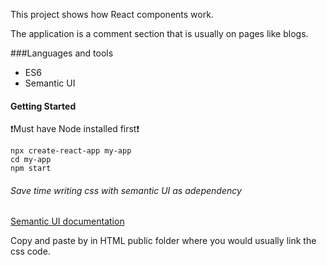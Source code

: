 This project shows how React components work.

The application is a comment section that is usually on pages like blogs.

###Languages and tools 
* ES6 
* Semantic UI

#### Getting Started 
:exclamation:Must have Node installed first:exclamation:
```
npx create-react-app my-app
cd my-app
npm start
```
###### Save time writing css with semantic UI as adependency
[Semantic UI documentation](https://semantic-ui.com "Target_blank")

Copy and paste by in HTML public folder where you would usually link the css code.




